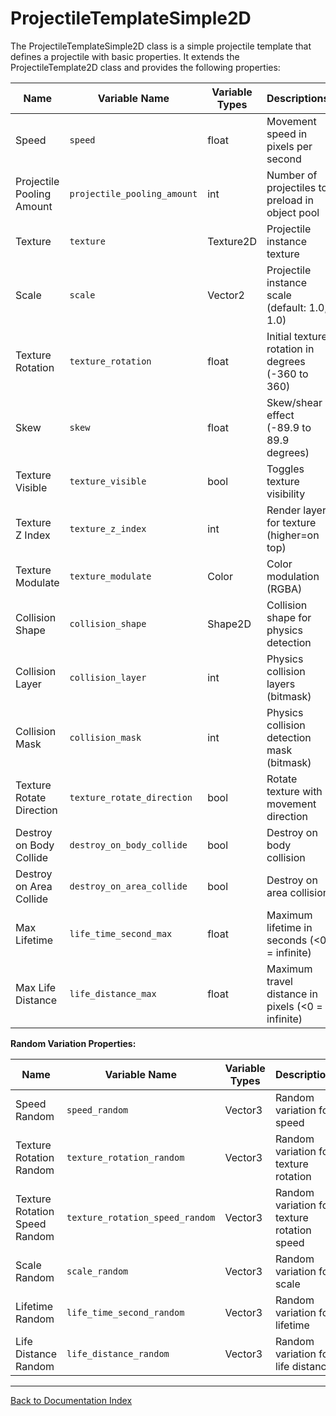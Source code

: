 # ProjectileTemplateSimple2D
The ProjectileTemplateSimple2D class is a simple projectile template that defines a projectile with basic properties. It extends the ProjectileTemplate2D class and provides the following properties:

| Name | Variable Name | Variable Types | Descriptions |
|------|---------------|----------------|--------------|
| Speed | `speed` | float | Movement speed in pixels per second |
| Projectile Pooling Amount | `projectile_pooling_amount` | int | Number of projectiles to preload in object pool |
| Texture | `texture` | Texture2D | Projectile instance texture |
| Scale | `scale` | Vector2 | Projectile instance scale (default: 1.0, 1.0) |
| Texture Rotation | `texture_rotation` | float | Initial texture rotation in degrees (-360 to 360) |
| Skew | `skew` | float | Skew/shear effect (-89.9 to 89.9 degrees) |
| Texture Visible | `texture_visible` | bool | Toggles texture visibility |
| Texture Z Index | `texture_z_index` | int | Render layer for texture (higher=on top) |
| Texture Modulate | `texture_modulate` | Color | Color modulation (RGBA) |
| Collision Shape | `collision_shape` | Shape2D | Collision shape for physics detection |
| Collision Layer | `collision_layer` | int | Physics collision layers (bitmask) |
| Collision Mask | `collision_mask` | int | Physics collision detection mask (bitmask) |
| Texture Rotate Direction | `texture_rotate_direction` | bool | Rotate texture with movement direction |
| Destroy on Body Collide | `destroy_on_body_collide` | bool | Destroy on body collision |
| Destroy on Area Collide | `destroy_on_area_collide` | bool | Destroy on area collision |
| Max Lifetime | `life_time_second_max` | float | Maximum lifetime in seconds (<0 = infinite) |
| Max Life Distance | `life_distance_max` | float | Maximum travel distance in pixels (<0 = infinite) |

**Random Variation Properties:**

| Name | Variable Name | Variable Types | Descriptions |
|------|---------------|----------------|--------------|
| Speed Random | `speed_random` | Vector3 | Random variation for speed |
| Texture Rotation Random | `texture_rotation_random` | Vector3 | Random variation for texture rotation |
| Texture Rotation Speed Random | `texture_rotation_speed_random` | Vector3 | Random variation for texture rotation speed |
| Scale Random | `scale_random` | Vector3 | Random variation for scale |
| Lifetime Random | `life_time_second_random` | Vector3 | Random variation for lifetime |
| Life Distance Random | `life_distance_random` | Vector3 | Random variation for life distance |
---
[Back to Documentation Index](_sidebar.md)

